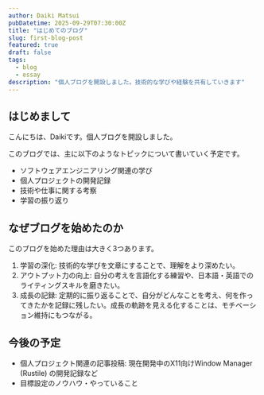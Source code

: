 ```yaml
---
author: Daiki Matsui
pubDatetime: 2025-09-29T07:30:00Z
title: "はじめてのブログ"
slug: first-blog-post
featured: true
draft: false
tags:
  - blog
  - essay
description: "個人ブログを開設しました。技術的な学びや経験を共有していきます"
---
```


## はじめまして

こんにちは、Daikiです。個人ブログを開設しました。

このブログでは、主に以下のようなトピックについて書いていく予定です。

- ソフトウェアエンジニアリング関連の学び
- 個人プロジェクトの開発記録
- 技術や仕事に関する考察
- 学習の振り返り

## なぜブログを始めたのか

このブログを始めた理由は大きく3つあります。

1. 学習の深化: 技術的な学びを文章にすることで、理解をより深めたい。
2. アウトプット力の向上: 自分の考えを言語化する練習や、日本語・英語でのライティングスキルを磨きたい。
3. 成長の記録: 定期的に振り返ることで、自分がどんなことを考え、何を作ってきたかを記録に残したい。成長の軌跡を見える化することは、モチベーション維持にもつながる。

## 今後の予定

- 個人プロジェクト関連の記事投稿: 現在開発中のX11向けWindow Manager (Rustile) の開発記録など
- 目標設定のノウハウ・やっていること
